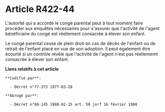 # Article R422-44

L'autorité qui a accordé le congé parental peut à tout moment faire procéder aux enquêtes nécessaires pour s'assurer que
l'activité de l'agent bénéficiaire du congé est réellement consacrée à élever son enfant.

Le congé parental cesse de plein droit en cas de décès de l'enfant ou de retrait de l'enfant placé en vue de son adoption. Il
peut également être écourté si un contrôle révèle que l'activité de l'agent n'est pas réellememt consacrée à élever son
enfant.

**Liens relatifs à cet article**

	**Codifié par**:

	  - Décret n°77-373 1977-03-28

	**Abrogé par**:

	  - Décret n°88-145 1988-02-15 art. 50 jorf 16 février 1988
